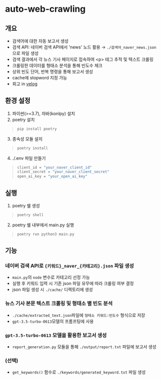 # auto-web-crawling

## 개요

- 검색어에 대한 자동 보고서 생성
- 검색 API: 네이버 검색 API에서 'news' 노드 활용 &rarr; `./검색어_naver_news.json`으로 파일 생성
- 검색 결과에서 각 뉴스 기사 페이지로 접속하여 \<p> 테그 추적 및 텍스트 크롤링
- 크롤링한 데이터를 형태소 분석을 통해 빈도수 체크
- 상위 빈도 단어, 반복 명령을 통해 보고서 생성
- cache에 stopword 지정 가능
- 회고 in [velog](https://velog.io/@gsgh3016/%ED%82%A4%EC%9B%8C%EB%93%9C-%EA%B8%B0%EB%B0%98-%EB%B3%B4%EA%B3%A0%EC%84%9C-%EC%9E%90%EB%8F%99%ED%99%94-%EB%AA%A8%EB%8D%B8)

## 환경 설정

1. 파이썬(>=3.7), 자바(konlpy) 설치
2. poetry 설치
> ```bash
> pip install poetry
> ```
3. 종속성 모듈 설치
> ```bash
> poetry install
> ```
4. ./.env 파일 만들기
> ```python
> client_id = "your_naver_client_id"
> client_secret = "your_naver_client_secret"
> open_ai_key = "your_open_ai_key"
> ```

## 실행

1. poetry 쉘 생성
> ```bash
> poetry shell
> ```

2. poetry 쉘 내부에서 main.py 실행
> ```bash
> poetry run python3 main.py
> ```

## 기능

### 네이버 검색 API로 `{키워드}_naver_{카테고리}.json` 파일 생성
- `main.py`의 `node` 변수로 카테고리 선정 가능
- 실행 후 키워드 입력 시 기존 json 파일 유무에 따라 크롤링 여부 결정
- json 파일 생성 시 `./cache/` 디렉토리에 생성

### 뉴스 기사 본문 텍스트 크롤링 및 형태소 별 빈도 분석
- `./cache/extracted_text.json`파일에 `형태소 키워드:빈도수` 형식으로 저장
- `gpt-3.5-turbo-0613`모델의 프롬프팅에 사용

### `gpt-3.5-turbo-0613` 모델을 활용한 보고서 생성
- `report_generation.py` 모듈을 통해 `./output/report.txt` 파일에 보고서 생성

### (선택)
- `get_keywords()` 함수로 `./keywords/generated_keyword.txt` 파일 생성
